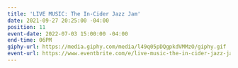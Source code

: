```yaml
---
title: 'LIVE MUSIC: The In-Cider Jazz Jam'
date: 2021-09-27 20:25:00 -04:00
position: 11
event-date: 2022-07-03 15:00:00 -04:00
end-time: 06PM
giphy-url: https://media.giphy.com/media/l49q05pDQgpkdVMMzO/giphy.gif
event-url: https://www.eventbrite.com/e/live-music-the-in-cider-jazz-jam-tickets-372512644347
---
```


